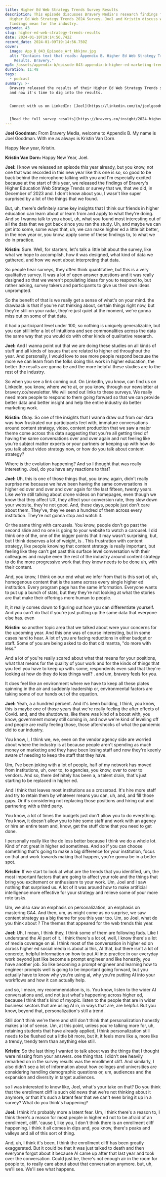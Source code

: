 ```yaml
---
title: Higher Ed Web Strategy Trends Survey Results
description: This episode discusses Bravery Media's research findings from the
  Higher Ed Web Strategy Trends 2024 Survey. Joel and Kristin discuss what these
  findings mean for the industry.
episode: 43
slug: higher-ed-web-strategy-trends-results
date: 2024-01-10T19:14:56.742Z
record_date: 2024-01-09T19:14:56.750Z
cover:
  image: App_B_043_Episode_Art_kbkjmv.jpg
  alt: "Contains text that reads: Appendix B. Higher Ed Web Strategy Trends Survey
    Results. Bravery."
mp3: /assets/appendix-b/episode-043-appendix-b-higher-ed-marketing-trends-2024.mp3
duration: 11:48
tags:
  - podcast
summary: >-
  B﻿ravery released the results of their Higher Ed Web Strategy Trends survey
  and now it's time to dig into the results. 


  C﻿onnect with us on LinkedIn: [Joel](https://linkedin.com/in/joelgoodman) / [Kristin](https://linkedin.com/in/kristinvandorn) / [Bravery](https://linkedin.com/company/bravery-media)


  [R﻿ead the full survey results](https://bravery.co/insight/2024-higher-ed-web-trends/).
---
```

**Joel Goodman:**
From Bravery Media, welcome to Appendix B. My name is Joel Goodman. With me as always is Kristin Van Dorn. 

Happy New year, Kristin.

**Kristin Van Dorn:**
Happy New Year, Joel.

**Joel:**
I know we released an episode this year already, but you know, not one that was recorded in this new year like this one is so, so good to be back behind the microphone talking with you and I'm especially excited because at the start of this year, we released the findings of Bravery's Higher Education Web Strategy Trends or survey that we, that we did, in December of 2023 and. I don't know about you, I wasn't like super surprised by a lot of the things that we found.

But, uh, there's definitely some key insights that I think our friends in higher education can learn about or learn from and apply to what they're doing. And so I wanna talk to you about, uh, what you found most interesting out of all the data that we got back since you ran the study. Uh, and maybe we can get into some, some ways that, uh, we can make higher ed a little bit better, in the new year or, you know, apply some of these findings to, to what we do in practice.

**Kristin:**
Sure. Well, for starters, let's talk a little bit about the survey, like what we hope to accomplish, how it was designed, what kind of data we gathered, and how we went about interpreting that data. 

So people hear surveys, they often think quantitative, but this is a very qualitative survey. It was a lot of open answer questions and it was really designed so that we weren't populating ideas for you to respond to, but rather asking, survey takers and participants to give us their own ideas unprompted. 

So the benefit of that is we really get a sense of what's on your mind. the drawback is that if you're not thinking about, certain things right now, but they're still on your radar, they're just quiet at the moment, we're gonna miss out on some of that data. 

it had a participant level under 100, so nothing is uniquely generalizable, but you can still infer a lot of intuitions and see commonalities across the data the same way that you would do with other kinds of qualitative research.

**Joel:**
And I wanna point out that we are doing these studies on all kinds of stuff and all kinds of issues that are related to higher ed throughout the year. And personally, I would love to see more people respond because the more we can learn from the folks doing this work in higher education, the better the results are gonna be and the more helpful these studies are to the rest of the industry.

So when you see a link coming out. On LinkedIn, you know, can find us on LinkedIn, you know, where we're at, or you know, through our newsletter at bravery.co/newsletter. We will send out links to these surveys. We really need more people to respond to them going forward so that we can provide better data and better insight and help the entire industry do better marketing work.

**Kristin:**
Okay. So one of the insights that I wanna draw out from our data was how frustrated our participants feel with, immature conversations around content strategy, video, content production that we saw a major theme come across this data suggesting that you're all getting tired of having the same conversations over and over again and not feeling like you're subject matter experts or your partners or keeping up with how do you talk about video strategy now, or how do you talk about content strategy?

Where is the evolution happening? And so I thought that was really interesting. Joel, do you have any reactions to that?

**Joel:**
Uh, this is one of those things that, you know, again, didn't really surprise me because we have been having the same conversations in higher ed over and over and over again for the last fifteen, twenty years. Like we're still talking about drone videos on homepages, even though we know that they affect UX, they affect your conversion rate, they slow down your website, they're not good. And, these days, people just don't care about them. They've, they've seen a hundred of them across every institution. They're not gonna stop and watch it. 

Or the same thing with carousels. You know, people don't go past the second slide and no one is going to your website to watch a carousel. I did think one of the, one of the bigger points that it may wasn't surprising, but, but I think deserves a lot of weight, is . This frustration with content strategy, like people knowing that content strategy is really important, but feeling like they can't get past this surface level conversation with their colleagues and maybe even the rest of the industry around content strategy to do the more progressive work that they know needs to be done uh, with their content. 

And, you know, I think on our end what we infer from that is this sort of, uh, homogenous content that is the same across every single higher ed institution. Every program page has the same information. Everyone wants to put up a bunch of stats, but they they're not looking at what the stories are that make their offerings more human to people.

It, it really comes down to figuring out how you can differentiate yourself. And you can't do that if you're just putting up the same data that everyone else has. even

**Kristin:**
so another topic area that we talked about were your concerns for the upcoming year. And this one was of course interesting, but in some cases hard to hear. A lot of you are facing reductions in either budget or staff. Some of you are being asked to do that old mantra, &quot;do more with less.&quot;

And a lot of you're really scared about what that means for your positions, what that means for the quality of your work and for the kinds of things that you feel you have to keep up with. some, respondents even said that they're looking at how do they do less things well? . and um, bravery feels for you.

It does feel like an environment where we have to keep all these plates spinning in the air and suddenly leadership or, environmental factors are taking some of our hands out of the equation.

**Joel:**
Yeah, a a hundred percent. And it's been building, I think, you know, this is maybe one of those years that we're really feeling the after effects of Covid. and, and the shutdowns, like there was kind of a boost with, you know, government money still coming in, and now we're kind of leveling off and people are really feeling those, those aftershocks of what the pandemic did to our industry.

You know, I, I think we, we, even on the vendor agency side are worried about where the industry is at because people aren't spending as much money on marketing and they have been losing staff and now they're keenly aware of needing to keep the staff that they have.

Um, I've been joking with a lot of people, half of my network has moved from institutions, uh, over to, to agencies, you know, over to over to vendors. And so, there definitely has been a, a talent drain, that's just starting to be replaced in higher ed. 

And I think that leaves most institutions as a crossroad. It's hire more staff and try to retain them by whatever means you can, uh, and, and fill those gaps. Or it's considering not replacing those positions and hiring out and partnering with a third party. 

You know, a lot of times the budgets just don't allow you to do everything. You know, it doesn't allow you to hire some staff and work with an agency or hire an entire team and, know, get the stuff done that you need to get done. 

I personally really like the do less better because I think we do a whole lot. Kind of not great in higher ed sometimes. And so if you can choose something that's going to make a big difference for your institution, focus on that and work towards making that happen, you're gonna be in a better spot.

**Kristin:**
If we start to look at what are the trends that you identified, um, the most important factors that are going to affect your role and the things that bring you excitement or enthusiasm to your work. Um, Joel and I saw nothing that surprised us. A lot of it was around how to make artificial intelligence more effective for your strategy and relieve some of your more rote tasks.

Um, we also saw an emphasis on personalization, an emphasis on mastering GA4. And then, um, as might come as no surprise, we saw content strategy as a big theme for you this year too. Um, so Joel, what do you think about ? The themes that appeared for the web trends this year.

**Joel:**
Uh, I mean, I think they, I think some of them are following fads. Like I understand the AI part of it. I think there's a lot of, well, I know there's a lot of media coverage on ai. I think most of the conversation in higher ed on across higher ed social media is about ai this, AI that, but there isn't a lot of concrete, helpful information on how to put AI into practice in our everyday work beyond just like become a prompt engineer and like honestly, you have another job. So like becoming a prompt engineer and learning how to engineer prompts well is going to be important going forward, but you actually have to know why you're using ai, why you're putting AI into your workflows and how it can actually help.

and so, I mean, my recommendation is, is. You know, listen to the wider AI conversations and, and not just what's happening across higher ed, because I think that's kind of myopic. listen to the people that are in wider business sectors that are using AI in, in ways that are, are helpful. But you know, beyond that, personalization's still a trend.

Still don't think we're there and still don't think that personalization honestly makes a lot of sense. Um, at this point, unless you're talking more for, uh, retaining students that have already applied, I think personalization still needs to be flushed out a little bit more, but it, it feels more like a, more like a trendy, trendy term than anything else still. 

**Kristin:**
So the last thing I wanted to talk about was the things that I thought were missing from your answers. one thing that. I didn't see heavily remarked on in the survey results was the enrollment cliff. And similarly, I also didn't see a lot of information about how colleges and universities are considering handling demographic questions or, um, audiences and the expansion and diversity in target audiences.

so I was interested to know like, Joel, what's your take on that? Do you think that the enrollment cliff is such old news that we're not thinking about it anymore, or that it's such a latent fear that we can't even bring it up in a survey? What do you think's happening?

**Joel:**
I think it's probably more a latent fear. Um, I think there's a reason to, I think there's a reason for most people in higher ed not to be afraid of an enrollment, cliff. 'cause I, like you, I don't think there is an enrollment cliff happening. I think it all comes in dips and, you know, there's peaks and valleys and all of this sort of thing.

And, uh, I think it's been, I think the enrollment cliff has been greatly exaggerated. But it could be that it was just talked to death and then everyone forgot about it because AI came up after that last year and took over the conversation. Could just be, there's not enough air in the room for people to, to really care about about that conversation anymore. but, uh, we'll see. We'll see what happens. 

